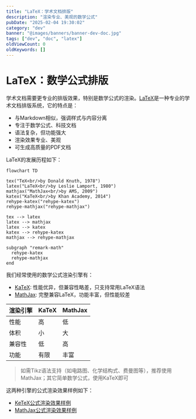 ```yaml
---
title: "LaTeX：学术文档排版"
description: "渲染专业、美观的数学公式"
pubDate: "2025-02-04 19:30:02"
category: "dev"
banner: "@images/banners/banner-dev-doc.jpg"
tags: ["dev", "doc", "latex"]
oldViewCount: 0
oldKeywords: []
---
```


# LaTeX：数学公式排版


学术文档需要更专业的排版效果，特别是数学公式的渲染。[LaTeX](https://www.latex-project.org/)是一种专业的学术文档排版系统，它的特点是：
- 与Markdown相似，强调样式与内容分离
- 专注于数学公式、科技文档
- 语法复杂，但功能强大
- 渲染效果专业、美观
- 可生成高质量的PDF文档

LaTeX的发展历程如下：

``` mermaid
flowchart TD

tex("TeX<br/>by Donald Knuth, 1978")
latex("LaTeX<br/>by Leslie Lamport, 1980")
mathjax("MathJax<br/>by AMS, 2009")
katex("KaTeX<br/>by Khan Academy, 2014")
rehype-katex("rehype-katex")
rehype-mathjax("rehype-mathjax")

tex --> latex
latex --> mathjax
latex --> katex
katex --> rehype-katex
mathjax --> rehype-mathjax

subgraph "remark-math"
  rehype-katex
  rehype-mathjax
end
```

我们经常使用的数学公式渲染引擎有：
- [KaTeX](https://katex.org/): 性能优异，但兼容性略差，只支持常用LaTeX语法
- [MathJax](https://www.mathjax.org/): 完整兼容LaTeX，功能丰富，但性能较差

| 渲染引擎 | KaTeX | MathJax |
| :-- | :-- | :-- |
| 性能 | 高 | 低 |
| 体积 | 小 | 大 |
| 兼容性 | 低 | 高 |
| 功能 | 有限 | 丰富 |

> 如需Tikz语法支持（如电路图、化学结构式、费曼图等），推荐使用MathJax；其它简单数学公式，使用KaTeX即可

这两种引擎的公式渲染效果样例如下：
- [KeTeX公式渲染效果样例](./latex-katex.md)
- [MathJax公式渲染效果样例](./latex-mathjax.md)
